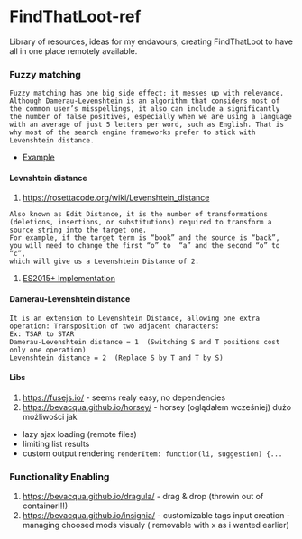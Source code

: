 # FindThatLoot-ref
Library of resources, ideas for my endavours, creating FindThatLoot to have all in one place remotely available.

### Fuzzy matching
```
Fuzzy matching has one big side effect; it messes up with relevance. Although Damerau-Levenshtein is an algorithm that considers most of the common user’s misspellings, it also can include a significantly the number of false positives, especially when we are using a language with an average of just 5 letters per word, such as English. That is why most of the search engine frameworks prefer to stick with Levenshtein distance. 
```
- [Example](https://blog.couchbase.com/fuzzy-matching/)

#### Levnshtein distance 
1. https://rosettacode.org/wiki/Levenshtein_distance 
```
Also known as Edit Distance, it is the number of transformations 
(deletions, insertions, or substitutions) required to transform a source string into the target one.
For example, if the target term is “book” and the source is “back”, 
you will need to change the first “o” to  “a” and the second “o” to “c”, 
which will give us a Levenshtein Distance of 2.
```
1. [ES2015+ Implementation](https://rosettacode.org/wiki/Levenshtein_distance#ES6)

#### Damerau-Levenshtein distance 
```
It is an extension to Levenshtein Distance, allowing one extra operation: Transposition of two adjacent characters:
Ex: TSAR to STAR
Damerau-Levenshtein distance = 1  (Switching S and T positions cost only one operation)
Levenshtein distance = 2  (Replace S by T and T by S)
```
#### Libs
1. https://fusejs.io/ - seems realy easy, no dependencies
1. https://bevacqua.github.io/horsey/ - horsey (oglądałem wcześniej) dużo możliwości jak
  - lazy ajax loading (remote files)
  - limiting list results
  - custom output rendering ```renderItem: function(li, suggestion) {...```
  

### Functionality Enabling
1. https://bevacqua.github.io/dragula/ - drag & drop (throwin out of container!!!)
1. https://bevacqua.github.io/insignia/ - customizable tags input creation - managing choosed mods visualy ( removable with x as i wanted earlier)
